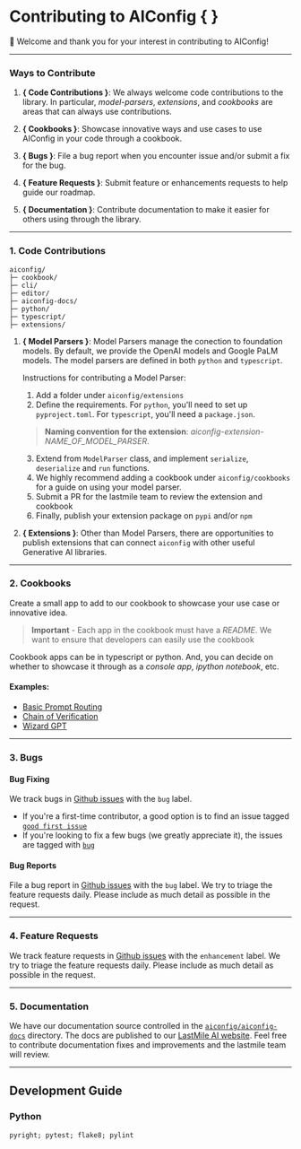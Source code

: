 # Contributing to AIConfig { }

👋 Welcome and thank you for your interest in contributing to AIConfig! 

---
### **Ways to Contribute**

1. **{ Code Contributions }**: We always welcome code contributions to the library. In particular, *model-parsers*, *extensions*, and *cookbooks* are areas that can always use contributions.

2. **{ Cookbooks }**: Showcase innovative ways and use cases to use AIConfig in your code through a cookbook.

3.  **{ Bugs }**: File a bug report when you encounter issue and/or submit a fix for the bug.

4. **{ Feature Requests }**: Submit feature or enhancements requests to help guide our roadmap.

5. **{ Documentation }**: Contribute documentation to make it easier for others using through the library.

---
### **1. Code Contributions**

```
aiconfig/
├─ cookbook/
├─ cli/
├─ editor/
├─ aiconfig-docs/
├─ python/
├─ typescript/
├─ extensions/
```

1. **{ Model Parsers }**: Model Parsers manage the conection to foundation models. By default, we provide the OpenAI models and Google PaLM models. The model parsers are defined in both `python` and `typescript`. 
   
    Instructions for contributing a Model Parser:
    1. Add a folder under `aiconfig/extensions`
    2. Define the requirements. For `python`, you'll need to set up `pyproject.toml`. For `typescript`, you'll need a `package.json`.
   > **Naming convention for the extension**: *aiconfig-extension-NAME_OF_MODEL_PARSER*.
    3. Extend from `ModelParser` class, and implement `serialize`, `deserialize` and `run` functions.
    4. We highly recommend adding a cookbook under `aiconfig/cookbooks` for a guide on using your model parser.
    5. Submit a PR for the lastmile team to review the extension and cookbook
    6. Finally, publish your extension package on `pypi` and/or `npm`

2. **{ Extensions }**: Other than Model Parsers, there are opportunities to publish extensions that can connect `aiconfig` with other useful Generative AI libraries.

---
### **2. Cookbooks**

Create a small app to add to our cookbook to showcase your use case or innovative idea. 

> **Important** - Each app in the cookbook must have a *README*. We want to ensure that developers can easily use the cookbook

Cookbook apps can be in typescript or python. And, you can decide on whether to showcase it through as a *console app*, *ipython notebook*, etc.

#### **Examples:**
- [Basic Prompt Routing](https://github.com/lastmile-ai/aiconfig/tree/main/cookbook/Basic-Prompt-Routing)
- [Chain of Verification](https://github.com/lastmile-ai/aiconfig/tree/main/cookbook/Chain-of-Verification)
- [Wizard GPT](https://github.com/lastmile-ai/aiconfig/tree/main/cookbook/Wizard-GPT)
  
---
### **3. Bugs**

#### **Bug Fixing**
We track bugs in [Github issues](https://github.com/lastmile-ai/aiconfig/labels) with the `bug` label. 

* If you're a first-time contributor, a good option is to find an issue tagged [`good first issue`](https://github.com/lastmile-ai/aiconfig/labels/good%20first%20issue)
* If you're looking to fix a few bugs (we greatly appreciate it), the issues are tagged with [`bug`](https://github.com/lastmile-ai/aiconfig/labels/bug)

#### **Bug Reports**
File a bug report in [Github issues](https://github.com/lastmile-ai/aiconfig/labels) with the `bug` label. We try to triage the feature requests daily. Please include as much detail as possible in the request.

---
### **4. Feature Requests**

We track feature requests in [Github issues](https://github.com/lastmile-ai/aiconfig/labels) with the `enhancement` label. We try to triage the feature requests daily. Please include as much detail as possible in the request.

---
### **5. Documentation**

We have our documentation source controlled in the [`aiconfig/aiconfig-docs`](https://github.com/lastmile-ai/aiconfig/tree/main/aiconfig-docs) directory. The docs are published to our [LastMile AI website](https://aiconfig.lastmileai.dev/docs/introduction/basics). Feel free to contribute documentation fixes and improvements and the lastmile team will review.

---
## Development Guide

### Python

`pyright; pytest; flake8; pylint`
